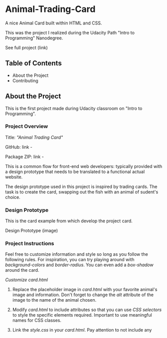 # Animal-Trading-Card
A nice Animal Card built within HTML and CSS.

This was the project I realized during the Udacity Path "Intro to Programming" Nanodegree.

See full project (link)

## Table of Contents
- About the Project
- Contributing

## About the Project
This is the first project made during Udacity classroom on "Intro to Programming".

### Project Overview
Title: _"Animal Trading Card"_

GitHub: link - 

Package ZIP: link - 

This is a common flow for front-end web developers: typically provided with a design prototype that needs to be translated to a functional actual website.

The design prototype used in this project is inspired by trading cards. The task is to create the card, swapping out the fish with an animal of sudent's choice.

### Design Prototype
This is the card example from which develop the project card.

Design Prototype (image)

### Project Instructions
Feel free to customize information and style so long as you follow the following rules.
For inspiration, you can try playing around with _background-colors_ and _border-radius_. 
You can even add a _box-shadow_ around the card.

_Customize card.html_
1. Replace the placeholder image in _card.html_ with your favorite animal's image and information. Don't forget to change the _alt_ attribute of the image to the name of the animal chosen.

2. Modify _card.html_ to include attributes so that you can use _CSS selectors_ to style the specific elements required. Important to use meaningful names for CSS classes.

3. Link the _style.css_ in your _card.html_. Pay attention to not include any <style> elements or style attributes in the body of the _card.html_.

4. Replace current information with your animal's information:
    - Animal's name
    - Interesting facts about the animal
    - Lists of items for your animal's characteristics
    - Animal's brief description

_Customize style.css_

The _style.css_ should apply the following styles to match the design prototype:
- Use an image with a _width_ of 300 pixels. If the image is larger, you can set the image's width to 300 pixels in your CSS, but be aware that your image might end up squished or distorted
- The entire card's width should be fixed and it should include the spacing around the image (since image is 300 pixels wide, card should be 300 pixels + spacing on either side). The card should not expand with the browser window
- Italicized text for the animal's interesting facts
- Bolded labels for the animal's list items (only labels, not the entire list)
- No dots for the animal's list items
- Border around the animal's name, image and information (make sure you set the _border-style_, _border-width_ and _border-color_; it's possible to do it in one line)
- Spacing around the animal's name, image, the list of items and information (you will need to use the property _padding_ - https://developer.mozilla.org/en-US/docs/Web/CSS/padding)

## Contributing
This repository is the project created by myself during the Udacity Program.
Therefore, pull requests will not be accepted.

For details, check out CONTRIBUTING.md.



